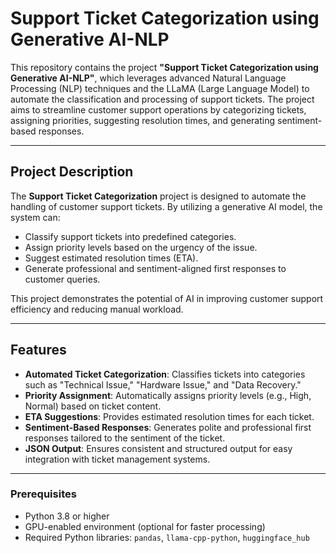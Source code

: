 # Support Ticket Categorization using Generative AI-NLP

This repository contains the project **"Support Ticket Categorization using Generative AI-NLP"**, which leverages advanced Natural Language Processing (NLP) techniques and the LLaMA (Large Language Model) to automate the classification and processing of support tickets. The project aims to streamline customer support operations by categorizing tickets, assigning priorities, suggesting resolution times, and generating sentiment-based responses.

---

## Project Description

The **Support Ticket Categorization** project is designed to automate the handling of customer support tickets. By utilizing a generative AI model, the system can:
- Classify support tickets into predefined categories.
- Assign priority levels based on the urgency of the issue.
- Suggest estimated resolution times (ETA).
- Generate professional and sentiment-aligned first responses to customer queries.

This project demonstrates the potential of AI in improving customer support efficiency and reducing manual workload.

---

## Features

- **Automated Ticket Categorization**: Classifies tickets into categories such as "Technical Issue," "Hardware Issue," and "Data Recovery."
- **Priority Assignment**: Automatically assigns priority levels (e.g., High, Normal) based on ticket content.
- **ETA Suggestions**: Provides estimated resolution times for each ticket.
- **Sentiment-Based Responses**: Generates polite and professional first responses tailored to the sentiment of the ticket.
- **JSON Output**: Ensures consistent and structured output for easy integration with ticket management systems.

---

### Prerequisites
- Python 3.8 or higher
- GPU-enabled environment (optional for faster processing)
- Required Python libraries: `pandas`, `llama-cpp-python`, `huggingface_hub`
